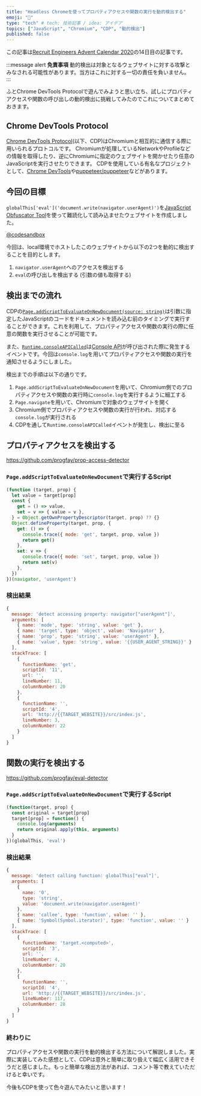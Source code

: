 ```yaml
---
title: "Headless Chromeを使ってプロパティアクセスや関数の実行を動的検出する"
emoji: "👀"
type: "tech" # tech: 技術記事 / idea: アイデア
topics: ["JavaScript", "Chromium", "CDP", "動的検出"]
published: false
---
```


この記事は[Recruit Engineers Advent Calendar 2020](https://adventar.org/calendars/5166)の14日目の記事です。

:::message alert
**免責事項**
動的検出は対象となるウェブサイトに対する攻撃とみなされる可能性があります。当方はこれに対する一切の責任を負いません。
:::

ふとChrome DevTools Protocolで遊んでみようと思い立ち、試しにプロパティアクセスや関数の呼び出しの動的検出に挑戦してみたのでこれについてまとめておきます。

## Chrome DevTools Protocol

[Chrome DevTools Protocol](https://chromedevtools.github.io/devtools-protocol/)(以下、CDP)はChromiumと相互的に通信する際に用いられるプロトコルです。
Chromiumが処理しているNetworkやProfileなどの情報を取得したり、逆にChromiumに指定のウェブサイトを開かせたり任意のJavaScriptを実行させたりできます。
CDPを使用している有名なプロジェクトとして、[Chrome DevTools](https://developers.google.com/web/tools/chrome-devtools)や[puppeteer/puppeteer](https://github.com/puppeteer/puppeteer)などがあります。

## 今回の目標

`globalThis['eval']('document.write(navigator.userAgent)')`を[JavaScript Obfuscator Tool](https://obfuscator.io/)を使って難読化して読み込ませたウェブサイトを作成しました。

[@codesandbox](https://codesandbox.io/s/obfuscated-code-zglgt?file=/src/index.js)

今回は、local環境でホストしたこのウェブサイトから以下の2つを動的に検出することを目的とします。

1. `navigator.userAgent`へのアクセスを検出する
2. `eval`の呼び出しを検出する (引数の値も取得する)

## 検出までの流れ

CDPの[`Page.addScriptToEvaluateOnNewDocument(source: string)`](https://chromedevtools.github.io/devtools-protocol/tot/Page/#method-addScriptToEvaluateOnNewDocument)は引数に指定したJavaScriptのコードをドキュメントを読み込む前のタイミングで実行することができます。これを利用して、プロパティアクセスや関数の実行の際に任意の関数を実行させることが可能です。

また、[`Runtime.consoleAPICalled`](https://chromedevtools.github.io/devtools-protocol/tot/Runtime/#event-consoleAPICalled)は[Console API](https://developer.mozilla.org/ja/docs/Web/API/console)が呼び出された際に発生するイベントです。今回は`console.log`を用いてプロパティアクセスや関数の実行を通知させるようにしました。

検出までの手順は以下の通りです。

1. `Page.addScriptToEvaluateOnNewDocument`を用いて、Chromium側でのプロパティアクセスや関数の実行時に`console.log`を実行するように細工する
2. `Page.navigate`を用いて、Chromiumで対象のウェブサイトを開く
3. Chromium側でプロパティアクセスや関数の実行が行われ、対応する`console.log`が実行される
4. CDPを通して`Runtime.consoleAPICalled`イベントが発生し、検出に至る

## プロパティアクセスを検出する

https://github.com/progfay/prop-access-detector

### `Page.addScriptToEvaluateOnNewDocument`で実行するScript

```js
(function (target, prop) {
  let value = target[prop]
  const {
    get = () => value,
    set = v => { value = v },
  } = Object.getOwnPropertyDescriptor(target, prop) ?? {}
  Object.defineProperty(target, prop, {
    get: () => {
      console.trace({ mode: 'get', target, prop, value })
      return get()
    },
    set: v => {
      console.trace({ mode: 'set', target, prop, value })
      return set(v)
    },
  })
})(navigator, 'userAgent')
```

### 検出結果

```js
{
  message: 'detect accessing property: navigator["userAgent"]',
  arguments: [
    { name: 'mode', type: 'string', value: 'get' },
    { name: 'target', type: 'object', value: 'Navigator' },
    { name: 'prop', type: 'string', value: 'userAgent' },
    { name: 'value', type: 'string', value: '{{USER_AGENT_STRING}}' }
  ],
  stackTrace: [
    {
      functionName: 'get',
      scriptId: '11',
      url: '',
      lineNumber: 11,
      columnNumber: 20
    },
    {
      functionName: '',
      scriptId: '4',
      url: 'http://{{TARGET_WEBSITE}}/src/index.js',
      lineNumber: 3,
      columnNumber: 22
    }
  ]
}
```

## 関数の実行を検出する

https://github.com/progfay/eval-detector

### `Page.addScriptToEvaluateOnNewDocument`で実行するScript

```js
(function(target, prop) {
  const original = target[prop]
  target[prop] = function() {
    console.log(arguments)
    return original.apply(this, arguments)
  }
})(globalThis, 'eval')
```

### 検出結果

```js
{
  message: 'detect calling function: globalThis["eval"]',
  arguments: [
    {
      name: '0',
      type: 'string',
      value: 'document.write(navigator.userAgent)'
    },
    { name: 'callee', type: 'function', value: '' },
    { name: 'Symbol(Symbol.iterator)', type: 'function', value: '' }
  ],
  stackTrace: [
    {
      functionName: 'target.<computed>',
      scriptId: '3',
      url: '',
      lineNumber: 4,
      columnNumber: 20
    },
    {
      functionName: '',
      scriptId: '4',
      url: 'http://{{TARGET_WEBSITE}}/src/index.js',
      lineNumber: 117,
      columnNumber: 28
    }
  ]
}
```

### 終わりに

プロパティアクセスや関数の実行を動的検出する方法について解説しました。実際に実装してみた感想として、CDPは意外と簡単に取り扱えて幅広く活用できそうだと感じました。もっと簡単な検出方法があれば、コメント等で教えていただけると幸いです。

今後もCDPを使って色々遊んでみたいと思います！
